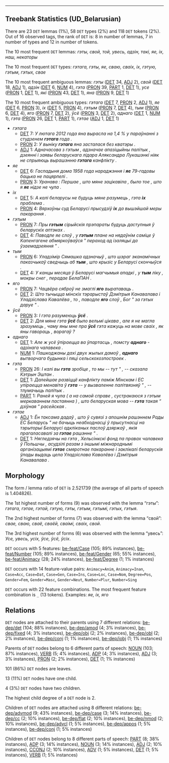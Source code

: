 

--------------------------------------------------------------------------------

## Treebank Statistics (UD_Belarusian)

There are 23 `DET` lemmas (1%), 58 `DET` types (2%) and 118 `DET` tokens (2%).
Out of 16 observed tags, the rank of `DET` is: 8 in number of lemmas, 7 in number of types and 12 in number of tokens.

The 10 most frequent `DET` lemmas: <em>гэты, свой, той, увесь, адзін, такi, яе, іх, наш, некаторы</em>

The 10 most frequent `DET` types:  <em>гэтага, гэты, яе, сваю, сваіх, іх, гэтую, гэтым, гэтых, свае</em>

The 10 most frequent ambiguous lemmas: <em>гэты</em> ([DET]() 34, [ADJ]() 2), <em>свой</em> ([DET]() 18, [ADJ]() 1), <em>адзін</em> ([DET]() 6, [NUM]() 4), <em>гэта</em> ([PRON]() 39, [PART]() 1, [DET]() 1), <em>усе</em> ([PRON]() 1, [DET]() 1), <em>які</em> ([PRON]() 43, [DET]() 1), <em>яна</em> ([PRON]() 9, [DET]() 1)

The 10 most frequent ambiguous types:  <em>гэтага</em> ([DET]() 7, [PRON]() 2, [ADJ]() 1), <em>яе</em> ([DET]() 6, [PRON]() 3), <em>іх</em> ([DET]() 5, [PRON]() 4), <em>гэтым</em> ([PRON]() 7, [DET]() 4), <em>тым</em> ([PRON]() 6, [DET]() 4), <em>яго</em> ([PRON]() 7, [DET]() 2), <em>ўсё</em> ([PRON]() 3, [DET]() 2), <em>аднаго</em> ([DET]() 1, [NUM]() 1), <em>гэта</em> ([PRON]() 26, [DET]() 1, [PART]() 1), <em>гэтае</em> ([ADJ]() 1, [DET]() 1)


* <em>гэтага</em>
  * [DET]() 7: <em>У лютага 2012 года яна вырасла на 1,4 % у параўнанні з студзенем <b>гэтага</b> года .</em>
  * [PRON]() 2: <em>У выніку <b>гэтага</b> яна засталася без кватэры .</em>
  * [ADJ]() 1: <em>Адначасова з гэтым , адзначае апазіцыйны палітык , дзеянні і заявы беларускага лідара Аляксандра Лукашэнкі ніяк не спрыяюць вырашэнню <b>гэтага</b> канфлікту .</em>
* <em>яе</em>
  * [DET]() 6: <em>Гаспадыня дома 1958 года нараджэння і <b>яе</b> 79-гадовы бацька не пацярпелі .</em>
  * [PRON]() 3: <em>Уранава : Першае , што мяне зацікавіла , было тое , што я <b>яе</b> нідзе не чула .</em>
* <em>іх</em>
  * [DET]() 5: <em>А калі беларусы не будуць мяне разумець , гэта <b>іх</b> праблема .</em>
  * [PRON]() 4: <em>Вярхоўны суд Беларусі прысудзіў <b>іх</b> да вышэйшай меры пакарання .</em>
* <em>гэтым</em>
  * [PRON]() 7: <em>Пры <b>гэтым</b> сірыйскія прэпараты будуць даступныя ў беларускіх аптэках .</em>
  * [DET]() 4: <em>Паводле яе слоў , у <b>гэтым</b> плане на нядаўнім саміце ў Капенгагене абмяркоўваўся " пераход ад ізаляцыі да ўзаемадзеяння " .</em>
* <em>тым</em>
  * [PRON]() 6: <em>Уладзімір Сямашка адзначыў , што шэраг эканамічных паказчыкаў сведчыць аб <b>тым</b> , што крызіс у Беларусі скончыўся .</em>
  * [DET]() 4: <em>У канцы месяца ў Беларусі магчымыя ападкі , у <b>тым</b> ліку , мокры снег , перадае БелаПАН .</em>
* <em>яго</em>
  * [PRON]() 7: <em>Чацвёра сяброў не змаглі <b>яго</b> выратаваць .</em>
  * [DET]() 2: <em>Што тычыцца мінскіх тэрарыстаў Дзмітрыя Канавалава і Уладзіслава Кавалёва , то , паводле <b>яго</b> слоў , Бог " за гэтых даруе " .</em>
* <em>ўсё</em>
  * [PRON]() 3: <em>І гэта разумеюць <b>ўсё</b> .</em>
  * [DET]() 2: <em>Для мяне гэта <b>ўсё</b> было вельмі цікава , але я не магла зразумець , чаму яны мне пра <b>ўсё</b> гэта кажуць на мове сваіх , як яны гавораць , ворагаў ?</em>
* <em>аднаго</em>
  * [DET]() 1: <em>Але ж усё ўпіраецца ва ўпартасць , помсту <b>аднаго</b> - адзінага чалавека .</em>
  * [NUM]() 1: <em>Пашкоджаны дахі двух жылых дамоў , <b>аднаго</b> вытворчага будынка і пяці сельскохозпостроек .</em>
* <em>гэта</em>
  * [PRON]() 26: <em>І калі вы <b>гэта</b> зробіце , то мы -- тут " , -- сказала Кэтрын Эштан .</em>
  * [DET]() 1: <em>Далейшае развіццё канфлікту паміж Мінскам і ЕС упіраецца менавіта ў <b>гэта</b> -- у вызваленне палітвязняў " , -- тлумачыць палітык .</em>
  * [PART]() 1: <em>Раней я чула ( а на самой справе , сустракаюся з гэтым меркаваннем пастаянна ) , што беларуская мова -- <b>гэта</b> такая “ дзіўная ” расейская .</em>
* <em>гэтае</em>
  * [ADJ]() 1: <em>Ён таксама дадаў , што ў сувязі з апошнім рашэннем Рады ЕС Беларусь " не бачыць неабходнасці ў прысутнасці на тэрыторыі Беларусі адкліканых паслоў дзяржаў , якія прагаласавалі за <b>гэтае</b> рашэнне " .</em>
  * [DET]() 1: <em>Нягледзячы на гэта , Хельсінкскі фонд па правах чалавека ў Польшчы , асудзілі разам з іншымі міжнароднымі арганізацыямі <b>гэтае</b> смяротнае пакаранне і заклікалі беларускія ўлады выдаць цела Уладзіслава Кавалёва і Дзмітрыя Канавалава .</em>

## Morphology

The form / lemma ratio of `DET` is 2.521739 (the average of all parts of speech is 1.404826).

The 1st highest number of forms (9) was observed with the lemma “гэты”: <em>гэтага, гэтае, гэтай, гэтую, гэты, гэтым, гэтымі, гэтых, гэтыя</em>.

The 2nd highest number of forms (7) was observed with the lemma “свой”: <em>свае, сваю, сваё, сваёй, сваімі, сваіх, свой</em>.

The 3rd highest number of forms (6) was observed with the lemma “увесь”: <em>Усе, увесь, усіх, ўсе, ўсё, ўсіх</em>.

`DET` occurs with 5 features: [be-feat/Case]() (105; 89% instances), [be-feat/Number]() (105; 89% instances), [be-feat/Gender]() (65; 55% instances), [be-feat/Animacy]() (28; 24% instances), [be-feat/Degree]() (1; 1% instances)

`DET` occurs with 14 feature-value pairs: `Animacy=Anim`, `Animacy=Inan`, `Case=Acc`, `Case=Dat`, `Case=Gen`, `Case=Ins`, `Case=Loc`, `Case=Nom`, `Degree=Pos`, `Gender=Fem`, `Gender=Masc`, `Gender=Neut`, `Number=Plur`, `Number=Sing`

`DET` occurs with 22 feature combinations.
The most frequent feature combination is `_` (13 tokens).
Examples: <em>яе, іх, яго</em>


## Relations

`DET` nodes are attached to their parents using 7 different relations: [be-dep/det]() (104; 88% instances), [be-dep/amod]() (4; 3% instances), [be-dep/fixed]() (4; 3% instances), [be-dep/obj]() (2; 2% instances), [be-dep/obl]() (2; 2% instances), [be-dep/conj]() (1; 1% instances), [be-dep/iobj]() (1; 1% instances)

Parents of `DET` nodes belong to 6 different parts of speech: [NOUN]() (103; 87% instances), [VERB]() (5; 4% instances), [ADP]() (4; 3% instances), [ADJ]() (3; 3% instances), [PRON]() (2; 2% instances), [DET]() (1; 1% instances)

101 (86%) `DET` nodes are leaves.

13 (11%) `DET` nodes have one child.

4 (3%) `DET` nodes have two children.

The highest child degree of a `DET` node is 2.

Children of `DET` nodes are attached using 8 different relations: [be-dep/advmod]() (9; 43% instances), [be-dep/case]() (3; 14% instances), [be-dep/cc]() (2; 10% instances), [be-dep/flat]() (2; 10% instances), [be-dep/nmod]() (2; 10% instances), [be-dep/advcl]() (1; 5% instances), [be-dep/appos]() (1; 5% instances), [be-dep/conj]() (1; 5% instances)

Children of `DET` nodes belong to 8 different parts of speech: [PART]() (8; 38% instances), [ADP]() (3; 14% instances), [NOUN]() (3; 14% instances), [ADJ]() (2; 10% instances), [CCONJ]() (2; 10% instances), [ADV]() (1; 5% instances), [DET]() (1; 5% instances), [VERB]() (1; 5% instances)

